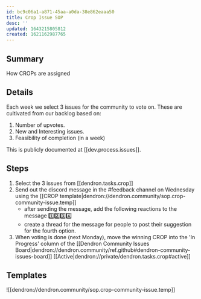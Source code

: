 ```yaml
---
id: bc9c06a1-a871-45aa-a0da-38e862eaaa50
title: Crop Issue SOP
desc: ''
updated: 1643215805812
created: 1621162987765
---
```


## Summary

How CROPs are assigned

## Details

Each week we select 3 issues for the community to vote on. These are cultivated from our backlog based on:

1. Number of upvotes.
2. New and Interesting issues.
3. Feasibility of completion (in a week)

This is publicly documented at [[dev.process.issues]].

## Steps

1. Select the 3 issues from [[dendron.tasks.crop]]
2. Send out the discord message in the #feedback channel on Wednesday using the [[CROP template|dendron://dendron.community/sop.crop-community-issue.temp]]
    - after sending the message, add the following reactions to the message 1️⃣2️⃣3️⃣4️⃣
    - create a thread for the message for people to post their suggestion for the fourth option.
3. When voting is done (next Monday), move the winning CROP into the 'In Progress' column of the [[Dendron Community Issues Board|dendron://dendron.community/ref.github#dendron-community-issues-board]]
   [[Active|dendron://private/dendron.tasks.crop#active]]

## Templates

![[dendron://dendron.community/sop.crop-community-issue.temp]]

